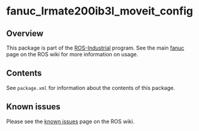 # fanuc_lrmate200ib3l_moveit_config

## Overview

This package is part of the [ROS-Industrial][] program. See the main
[fanuc][] page on the ROS wiki for more information on usage.

## Contents

See `package.xml` for information about the contents of this package.

## Known issues

Please see the [known issues][] page on the ROS wiki.



[ROS-Industrial]: http://wiki.ros.org/Industrial
[fanuc]: http://wiki.ros.org/fanuc
[known issues]: http://wiki.ros.org/fanuc/indigo/known_issues
